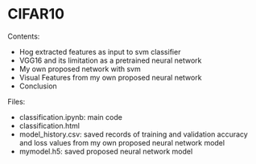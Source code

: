 # CIFAR10

Contents:
- Hog extracted features as input to svm classifier
- VGG16 and its limitation as a pretrained neural network
- My own proposed network with svm
- Visual Features from my own proposed neural network
- Conclusion

Files:
- classification.ipynb: main code
- classification.html
- model_history.csv: saved records of training and validation accuracy and loss values from my own proposed neural network model
- mymodel.h5: saved proposed neural network model


